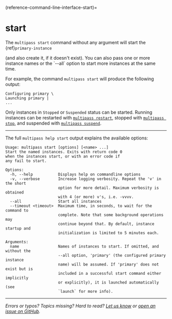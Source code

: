 (reference-command-line-interface-start)=
# start

The `multipass start` command without any argument will start the {ref}`primary-instance`
<!-- [Primary instance]( /t/28469#primary-instance) --> (and also create it, if it doesn't exist). You can also pass one or more instance names or the `--all` option to start more instances at the same time. 

For example, the command `multipass start` will produce the following output:

```{code-block} text
Configuring primary \
Launching primary |
...
```

Only instances in `Stopped` or `Suspended` status can be started. Running instances can be restarted with [`multipass restart`](/reference/command-line-interface/restart), stopped with [`multipass stop`](/reference/command-line-interface/stop), and suspended with [`multipass suspend`](/reference/command-line-interface/suspend).

---

The full `multipass help start` output explains the available options:

```{code-block} text
Usage: multipass start [options] [<name> ...]
Start the named instances. Exits with return code 0
when the instances start, or with an error code if
any fail to start.

Options:
  -h, --help           Displays help on commandline options
  -v, --verbose        Increase logging verbosity. Repeat the 'v' in the short
                       option for more detail. Maximum verbosity is obtained
                       with 4 (or more) v's, i.e. -vvvv.
  --all                Start all instances
  --timeout <timeout>  Maximum time, in seconds, to wait for the command to
                       complete. Note that some background operations may
                       continue beyond that. By default, instance startup and
                       initialization is limited to 5 minutes each.

Arguments:
  name                 Names of instances to start. If omitted, and without the
                       --all option, 'primary' (the configured primary instance
                       name) will be assumed. If 'primary' does not exist but is
                       included in a successful start command either implicitly
                       or explicitly), it is launched automatically (see
                       `launch` for more info).

```

---

*Errors or typos? Topics missing? Hard to read? <a href="https://docs.google.com/forms/d/e/1FAIpQLSd0XZDU9sbOCiljceh3rO_rkp6vazy2ZsIWgx4gsvl_Sec4Ig/viewform?usp=pp_url&entry.317501128=https://multipass.run/docs/start-command" target="_blank">Let us know</a> or <a href="https://github.com/canonical/multipass/issues/new/choose" target="_blank">open an issue on GitHub</a>.*


